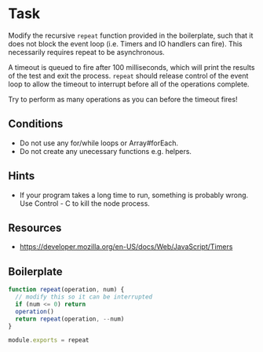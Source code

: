 # Task

Modify the recursive `repeat` function provided in the boilerplate, such that it does not block the event loop (i.e. Timers and IO handlers can fire).  This necessarily requires repeat to be asynchronous.

A timeout is queued to fire after 100 milliseconds, which will print the results of the test and exit the process. `repeat` should release control of the event loop to allow the timeout to interrupt before all of the operations complete.

Try to perform as many operations as you can before the timeout fires!

## Conditions

* Do not use any for/while loops or Array#forEach.
* Do not create any unecessary functions e.g. helpers.

## Hints

* If your program takes a long time to run, something is probably wrong.
  Use Control - C to kill the node process.

## Resources

* https://developer.mozilla.org/en-US/docs/Web/JavaScript/Timers

## Boilerplate

```js
function repeat(operation, num) {
  // modify this so it can be interrupted
  if (num <= 0) return
  operation()
  return repeat(operation, --num)
}

module.exports = repeat
```
